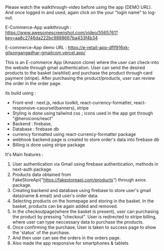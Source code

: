 Please watch the walkthrough-video before using the app (DEMO URL). And once logged in and used, again click on the your "login name" to log-out. 

E-Commerce-App walkthrough : https://www.awesomescreenshot.com/video/5565761?key=aa8c2746da222bc9888667ba433f4b34

E-commerce-App demo URL : https://e-retail-app-dflf916xk-gilsongangadhar-gmailcom.vercel.app/

This is an E-commerce App (Amazon clone) where the user can check-into the website through gmail authentication. User can send the desired products to the basket (wishlist) and purchase the product through card payment (stripe). After purchasing the product/products, user can review the order in the order page. 

its build using : 

* Front-end : next.js, redux toolkit, react-currency-formatter, react-responsive-caoursel(banners), stripe
* Styling is done using tailwind css ; icons used in the app got through "@heroicons/react"
* Backend : firebase,
* Database : firebase db
* currency formatted using react-currency-formatter package
* webhook backend page is created to store order's data into firebase db 
* Billing is done using stripe package

It's Main features : 

1. User authentication via Gmail using firebase authentication, methods in next-auth package
2. Products data obtained from FakeStoreApi("https://fakestoreapi.com/products") through axios package. 
3. Creating backend and database using firebase to store user's gmail data(name & email) and user's order data. 
4. Selecting products on the homepage and storing in the basket. In the basket, products can be again added and removed. 
5. In the checkoutpage(where the basket is present), user can purchasing the product by pressing "checkout". User is redirected to stripe billing, where user can type neccessary data to purchase the products. 
6. Once confirming the purchase, User is taken to success page to show the 'status' of the purchase.
7. And then user can see the orders in the orders page. 
8. Also made the app responsive for smartphones & tablets
